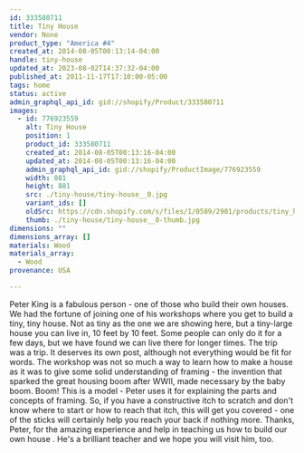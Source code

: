 ```yaml
---
id: 333580711
title: Tiny House
vendor: None
product_type: "America #4"
created_at: 2014-08-05T00:13:14-04:00
handle: tiny-house
updated_at: 2023-08-02T14:37:32-04:00
published_at: 2011-11-17T17:10:00-05:00
tags: home
status: active
admin_graphql_api_id: gid://shopify/Product/333580711
images:
  - id: 776923559
    alt: Tiny House
    position: 1
    product_id: 333580711
    created_at: 2014-08-05T00:13:16-04:00
    updated_at: 2014-08-05T00:13:16-04:00
    admin_graphql_api_id: gid://shopify/ProductImage/776923559
    width: 881
    height: 881
    src: ./tiny-house/tiny-house__0.jpg
    variant_ids: []
    oldSrc: https://cdn.shopify.com/s/files/1/0589/2901/products/tiny_house.jpeg?v=1407211996
    thumb: ./tiny-house/tiny-house__0-thumb.jpg
dimensions: ""
dimensions_array: []
materials: Wood
materials_array:
  - Wood
provenance: USA

---
```


Peter King is a fabulous person - one of those who build their own houses. We had the fortune of joining one of his workshops where you get to build a tiny, tiny house. Not as tiny as the one we are showing here, but a tiny-large house you can live in, 10 feet by 10 feet. Some people can only do it for a few days, but we have found we can live there for longer times. The trip was a trip. It deserves its own post, although not everything would be fit for words. The workshop was not so much a way to learn how to make a house as it was to give some solid understanding of framing - the invention that sparked the great housing boom after WWII, made necessary by the baby boom. Boom! This is a model - Peter uses it for explaining the parts and concepts of framing. So, if you have a constructive itch to scratch and don't know where to start or how to reach that itch, this will get you covered - one of the sticks will certainly help you reach your back if nothing more. Thanks, Peter, for the amazing experience and help in teaching us how to build our own house . He's a brilliant teacher and we hope you will visit him, too.